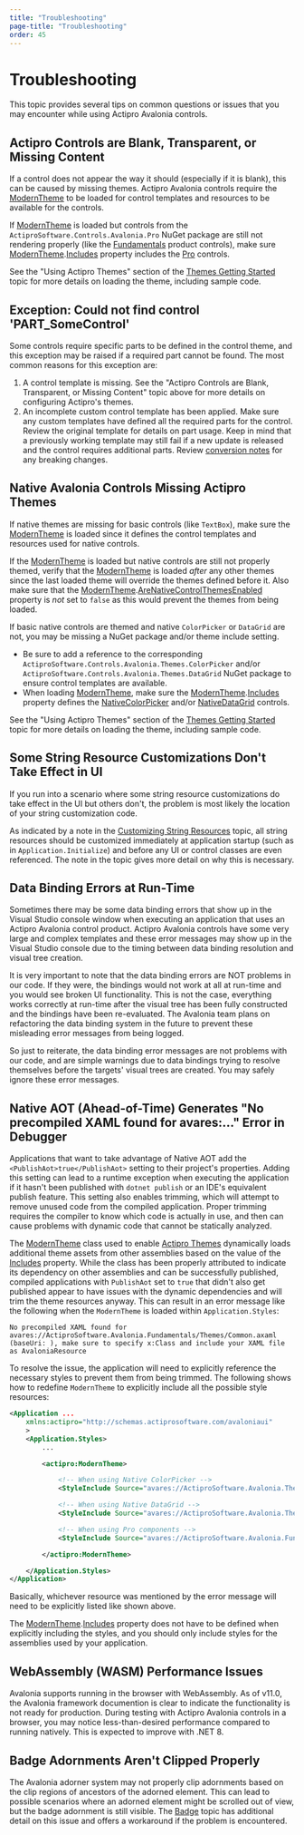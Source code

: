 ```yaml
---
title: "Troubleshooting"
page-title: "Troubleshooting"
order: 45
---
```

# Troubleshooting

This topic provides several tips on common questions or issues that you may encounter while using Actipro Avalonia controls.

## Actipro Controls are Blank, Transparent, or Missing Content

If a control does not appear the way it should (especially if it is blank), this can be caused by missing themes.  Actipro Avalonia controls require the [ModernTheme](xref:@ActiproUIRoot.Themes.ModernTheme) to be loaded for control templates and resources to be available for the controls.

If [ModernTheme](xref:@ActiproUIRoot.Themes.ModernTheme) is loaded but controls from the `ActiproSoftware.Controls.Avalonia.Pro` NuGet package are still not rendering properly (like the [Fundamentals](fundamentals/index.md) product controls), make sure [ModernTheme](xref:@ActiproUIRoot.Themes.ModernTheme).[Includes](xref:@ActiproUIRoot.Themes.ModernTheme.Includes) property includes the [Pro](xref:@ActiproUIRoot.Themes.ThemeStyleIncludes.Pro) controls.

See the "Using Actipro Themes" section of the [Themes Getting Started](themes/getting-started.md) topic for more details on loading the theme, including sample code.

## Exception: Could not find control 'PART_SomeControl'

Some controls require specific parts to be defined in the control theme, and this exception may be raised if a required part cannot be found.  The most common reasons for this exception are:

1. A control template is missing.  See the "Actipro Controls are Blank, Transparent, or Missing Content" topic above for more details on configuring Actipro's themes.
1. An incomplete custom control template has been applied.  Make sure any custom templates have defined all the required parts for the control.  Review the original template for details on part usage.  Keep in mind that a previously working template may still fail if a new update is released and the control requires additional parts.  Review [conversion notes](conversion/index.md) for any breaking changes.

## Native Avalonia Controls Missing Actipro Themes

If native themes are missing for basic controls (like `TextBox`), make sure the [ModernTheme](xref:@ActiproUIRoot.Themes.ModernTheme) is loaded since it defines the control templates and resources used for native controls.

If the [ModernTheme](xref:@ActiproUIRoot.Themes.ModernTheme) is loaded but native controls are still not properly themed, verify that the [ModernTheme](xref:@ActiproUIRoot.Themes.ModernTheme) is loaded *after* any other themes since the last loaded theme will override the themes defined before it.  Also make sure that the [ModernTheme](xref:@ActiproUIRoot.Themes.ModernTheme).[AreNativeControlThemesEnabled](xref:@ActiproUIRoot.Themes.ModernTheme.AreNativeControlThemesEnabled) property is *not* set to `false` as this would prevent the themes from being loaded.

If basic native controls are themed and native `ColorPicker` or `DataGrid` are not, you may be missing a NuGet package and/or theme include setting.

- Be sure to add a reference to the corresponding `ActiproSoftware.Controls.Avalonia.Themes.ColorPicker` and/or `ActiproSoftware.Controls.Avalonia.Themes.DataGrid` NuGet package to ensure control templates are available.
- When loading [ModernTheme](xref:@ActiproUIRoot.Themes.ModernTheme), make sure the [ModernTheme](xref:@ActiproUIRoot.Themes.ModernTheme).[Includes](xref:@ActiproUIRoot.Themes.ModernTheme.Includes) property defines the [NativeColorPicker](xref:@ActiproUIRoot.Themes.ThemeStyleIncludes.NativeColorPicker) and/or [NativeDataGrid](xref:@ActiproUIRoot.Themes.ThemeStyleIncludes.NativeDataGrid) controls.

See the "Using Actipro Themes" section of the [Themes Getting Started](themes/getting-started.md) topic for more details on loading the theme, including sample code.

## Some String Resource Customizations Don't Take Effect in UI

If you run into a scenario where some string resource customizations do take effect in the UI but others don't, the problem is most likely the location of your string customization code.

As indicated by a note in the [Customizing String Resources](customizing-string-resources.md) topic, all string resources should be customized immediately at application startup (such as in `Application.Initialize`) and before any UI or control classes are even referenced.  The note in the topic gives more detail on why this is necessary.

## Data Binding Errors at Run-Time

Sometimes there may be some data binding errors that show up in the Visual Studio console window when executing an application that uses an Actipro Avalonia control product.  Actipro Avalonia controls have some very large and complex templates and these error messages may show up in the Visual Studio console due to the timing between data binding resolution and visual tree creation.

It is very important to note that the data binding errors are NOT problems in our code.  If they were, the bindings would not work at all at run-time and you would see broken UI functionality.  This is not the case, everything works correctly at run-time after the visual tree has been fully constructed and the bindings have been re-evaluated.  The Avalonia team plans on refactoring the data binding system in the future to prevent these misleading error messages from being logged.

So just to reiterate, the data binding error messages are not problems with our code, and are simple warnings due to data bindings trying to resolve themselves before the targets' visual trees are created.  You may safely ignore these error messages.

## Native AOT (Ahead-of-Time) Generates "No precompiled XAML found for avares:..." Error in Debugger

Applications that want to take advantage of Native AOT add the `<PublishAot>true</PublishAot>` setting to their project's properties.  Adding this setting can lead to a runtime exception when executing the application if it hasn't been published with `dotnet publish` or an IDE's equivalent publish feature.  This setting also enables trimming, which will attempt to remove unused code from the compiled application.  Proper trimming requires the compiler to know which code is actually in use, and then can cause problems with dynamic code that cannot be statically analyzed.

The [ModernTheme](xref:@ActiproUIRoot.Themes.ModernTheme) class used to enable [Actipro Themes](themes/getting-started.md) dynamically loads additional theme assets from other assemblies based on the value of the [Includes](xref:@ActiproUIRoot.Themes.ModernTheme.Includes) property.  While the class has been properly attributed to indicate its dependency on other assemblies and can be successfully published, compiled applications with `PublishAot` set to `true` that didn't also get published appear to have issues with the dynamic dependencies and will trim the theme resources anyway. This can result in an error message like the following when the `ModernTheme` is loaded within `Application.Styles`:

```
No precompiled XAML found for avares://ActiproSoftware.Avalonia.Fundamentals/Themes/Common.axaml (baseUri: ), make sure to specify x:Class and include your XAML file as AvaloniaResource
```

To resolve the issue, the application will need to explicitly reference the necessary styles to prevent them from being trimmed.  The following shows how to redefine `ModernTheme` to explicitly include all the possible style resources:

```xml
<Application ...
	xmlns:actipro="http://schemas.actiprosoftware.com/avaloniaui"
	>
	<Application.Styles>
		...

		<actipro:ModernTheme>

			<!-- When using Native ColorPicker -->
			<StyleInclude Source="avares://ActiproSoftware.Avalonia.Themes.Native.ColorPicker/Themes/Common.axaml"/>

			<!-- When using Native DataGrid -->
			<StyleInclude Source="avares://ActiproSoftware.Avalonia.Themes.Native.DataGrid/Themes/Common.axaml"/>

			<!-- When using Pro components -->
			<StyleInclude Source="avares://ActiproSoftware.Avalonia.Fundamentals/Themes/Common.axaml"/>

		</actipro:ModernTheme>

	</Application.Styles>
</Application>
```

Basically, whichever resource was mentioned by the error message will need to be explicitly listed like shown above.

The [ModernTheme](xref:@ActiproUIRoot.Themes.ModernTheme).[Includes](xref:@ActiproUIRoot.Themes.ModernTheme.Includes) property does not have to be defined when explicitly including the styles, and you should only include styles for the assemblies used by your application.

## WebAssembly (WASM) Performance Issues

Avalonia supports running in the browser with WebAssembly. As of v11.0, the Avalonia framework documention is clear to indicate the functionality is not ready for production.  During testing with Actipro Avalonia controls in a browser, you may notice less-than-desired performance compared to running natively. This is expected to improve with .NET 8.

## Badge Adornments Aren't Clipped Properly

The Avalonia adorner system may not properly clip adornments based on the clip regions of ancestors of the adorned element.  This can lead to possible scenarios where an adorned element might be scrolled out of view, but the badge adornment is still visible.  The [Badge](fundamentals/controls/badge.md) topic has additional detail on this issue and offers a workaround if the problem is encountered.
